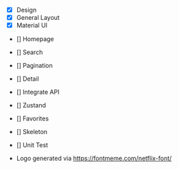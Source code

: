 - [x] Design
- [x] General Layout
- [x] Material UI
- [] Homepage
- [] Search
- [] Pagination
- [] Detail
- [] Integrate API
- [] Zustand
- [] Favorites
- [] Skeleton
- [] Unit Test

- Logo generated via https://fontmeme.com/netflix-font/
